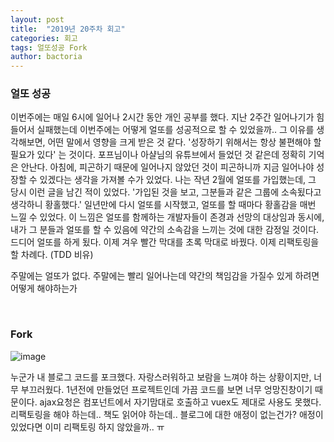 ```yaml
---
layout: post
title:  "2019년 20주차 회고"
categories: 회고
tags: 얼또성공 Fork
author: bactoria
---
```


### 얼또 성공

 이번주에는 매일 6시에 일어나 2시간 동안 개인 공부를 했다. 지난 2주간 일어나기가 힘들어서 실패했는데 이번주에는 어떻게 얼또를 성공적으로 할 수 있었을까.. 그 이유를 생각해보면, 어떤 말에서 영향을 크게 받은 것 같다. '성장하기 위해서는 항상 불편해야 할 필요가 있다' 는 것이다. 포프님이나 아샬님의 유튜브에서 들었던 것 같은데 정확히 기억은 안난다. 아침에, 피곤하기 때문에 일어나지 않았던 것이 피곤하니까 지금 일어나야 성장할 수 있겠다는 생각을 가져볼 수가 있었다.
 나는 작년 2월에 얼또를 가입했는데, 그 당시 이런 글을 남긴 적이 있었다. '가입된 것을 보고, 그분들과 같은 그룹에 소속됬다고 생각하니 황홀했다.'
 일년만에 다시 얼또를 시작했고, 얼또를 할 때마다 황홀감을 매번 느낄 수 있었다. 이 느낌은 얼또를 함께하는 개발자들이 존경과 선망의 대상임과 동시에, 내가 그 분들과 얼또를 할 수 있음에 약간의 소속감을 느끼는 것에 대한 감정일 것이다.
 드디어 얼또를 하게 됬다. 이제 겨우 빨간 막대를 초록 막대로 바꿨다. 이제 리팩토링을 할 차례다. (TDD 비유)

주말에는 얼또가 없다. 주말에는 빨리 일어나는데 약간의 책임감을 가질수 있게 하려면 어떻게 해야하는가

&nbsp;
&nbsp;

### Fork

![image](https://user-images.githubusercontent.com/25674959/58816978-991acc80-8665-11e9-86e7-c7ba624b11b8.png)

누군가 내 블로그 코드를 포크했다. 자랑스러워하고 보람을 느껴야 하는 상황이지만, 너무 부끄러웠다. 1년전에 만들었던 프로젝트인데 가끔 코드를 보면 너무 엉망진창이기 때문이다. ajax요청은 컴포넌트에서 자기맘대로 호출하고 vuex도 제대로 사용도 못했다. 리팩토링을 해야 하는데.. 책도 읽어야 하는데.. 블로그에 대한 애정이 없는건가? 애정이 있었다면 이미 리팩토링 하지 않았을까.. ㅠ 